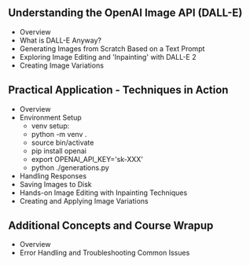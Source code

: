 ## Understanding the OpenAI Image API (DALL-E)
-  Overview
-  What is DALL-E Anyway?
- Generating Images from Scratch Based on a Text Prompt
- Exploring Image Editing and 'Inpainting' with DALL-E 2
- Creating Image Variations
## Practical Application - Techniques in Action
- Overview
- Environment Setup
    - venv setup:
    - python -m venv . 
    - source bin/activate
    - pip install openai
    - export OPENAI_API_KEY='sk-XXX'
    - python ./generations.py  
- Handling Responses
- Saving Images to Disk
- Hands-on Image Editing with Inpainting Techniques
- Creating and Applying Image Variations
## Additional Concepts and Course Wrapup
- Overview
- Error Handling and Troubleshooting Common Issues
